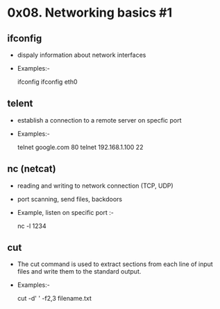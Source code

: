#  0x08. Networking basics #1 

## ifconfig 
- dispaly information about network interfaces
- Examples:-

    ifconfig 
    ifconfig eth0

## telent
- establish a connection to a remote server on specfic port
- Examples:-

    telnet google.com 80
    telnet 192.168.1.100 22

## nc (netcat)
- reading and writing to network connection (TCP, UDP)
- port scanning, send files, backdoors
- Example,  listen on specific port :-

    nc -l 1234

## cut 
- The cut command is used to extract sections from each line of input files and write them to the standard output.
- Examples:-

     cut -d' ' -f2,3 filename.txt
